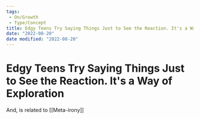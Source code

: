```yaml
---
tags:
 - On/Growth
 - Type/Concept
title: Edgy Teens Try Saying Things Just to See the Reaction. It's a Way of Exploration
date: "2022-08-20"
date modified: "2022-08-20"
---
```


# Edgy Teens Try Saying Things Just to See the Reaction. It's a Way of Exploration
And, is related to [[Meta-irony]]
